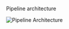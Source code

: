 
Pipeline architecture


![Pipeline Architecture](./parallels/Documents/Project/Pipeline_Architech.jpg)

